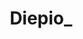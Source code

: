 ---
title: Diepio_
crosslinks:
- tmsbmeta
- NEWBIESHITPOSTS
- youtubefactsbot
- Diepio
- petridish
- MassdropBot
- CAHbot
- PlantsVSZombies_
- porndiepio
- u_imguralbumbot
- canthisget5000subs
- UltraLeoGX
- sabis146
- autourbanbot
- LearnHowToSpoken
- mopeio_
- The_Donald
- tabled
- Cowwwwwwwww
- diepio
---